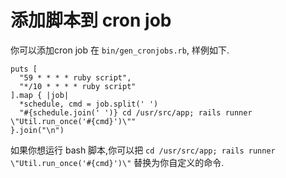 # 添加脚本到 cron job

你可以添加cron job 在 `bin/gen_cronjobs.rb`, 样例如下.

```
puts [
  "59 * * * * ruby script",
  "*/10 * * * * ruby script"
].map { |job|
  *schedule, cmd = job.split(' ')
  "#{schedule.join(' ')} cd /usr/src/app; rails runner \"Util.run_once('#{cmd}')\""
}.join("\n")
```

如果你想运行 bash 脚本,你可以把 `cd /usr/src/app; rails runner \"Util.run_once('#{cmd}')\"` 替换为你自定义的命令.